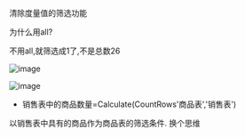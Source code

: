 清除度量值的筛选功能

为什么用all?

不用all,就筛选成1了,不是总数26

![image](https://user-images.githubusercontent.com/117897416/236496946-e2f634b1-e1b8-4cff-8ec7-fa8bb2f158d5.png)


![image](https://user-images.githubusercontent.com/117897416/236487937-4ce2c98e-cf31-464f-9968-6bbc64a75b1b.png)


- 销售表中的商品数量=Calculate(CountRows'商品表','销售表')

以销售表中具有的商品作为商品表的筛选条件. 换个思维

